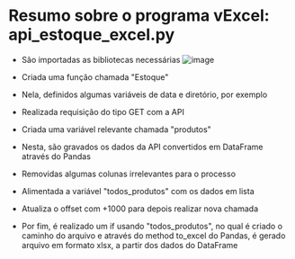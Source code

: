 # Resumo sobre o programa vExcel: api_estoque_excel.py

- São importadas as bibliotecas necessárias
  ![image](https://github.com/user-attachments/assets/0bbf8230-c2d8-441b-9205-bf1b437d5db5)

- Criada uma função chamada "Estoque"
- Nela, definidos algumas variáveis de data e diretório, por exemplo
- Realizada requisição do tipo GET com a API
- Criada uma variável relevante chamada "produtos"
- Nesta, são gravados os dados da API convertidos em DataFrame através do Pandas
- Removidas algumas colunas irrelevantes para o processo
- Alimentada a variável "todos_produtos" com os dados em lista
- Atualiza o offset com +1000 para depois realizar nova chamada
- Por fim, é realizado um if usando "todos_produtos", no qual é criado o caminho do arquivo e através do method to_excel do Pandas, é gerado arquivo em formato xlsx, a partir dos dados do DataFrame

